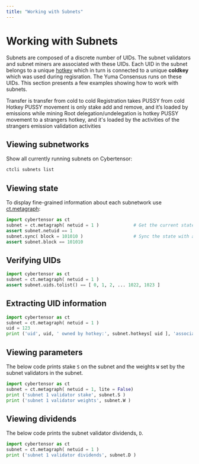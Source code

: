 ```yaml
---
title: "Working with Subnets"
---
```


# Working with Subnets

Subnets are composed of a discrete number of UIDs. The subnet validators and subnet miners are associated with these UIDs. Each UID in the subnet belongs to a unique [hotkey](../getting-started/wallets.md#coldkey-and-hotkey) which in turn is connected to a unique **coldkey** which was used during regisration. The Yuma Consensus runs on these UIDs. This section presents a few examples showing how to work with subnets. 

Transfer is transfer from cold to cold 
Registration takes PUSSY from cold 
Hotkey PUSSY movement is only stake add and remove, and it’s loaded by emissions while mining
Root delegation/undelegation is hotkey PUSSY movement to a strangers hotkey, and it's loaded by the activities of the strangers emission validation activities

## Viewing subnetworks

Show all currently running subnets on Cybertensor:

```bash 
ctcli subnets list
```

## Viewing state

To display fine-grained information about each subnetwork use [ct.metagraph](../reference/bittensor-api-ref.md#btmetagraph):

```python
import cybertensor as ct
subnet = ct.metagraph( netuid = 1 )             # Get the current state.
assert subnet.netuid == 1
subnet.sync( block = 101010 )                   # Sync the state with a particular block.
assert subnet.block == 101010
```

## Verifying UIDs

```python
import cybertensor as ct
subnet = ct.metagraph( netuid = 1 )
assert subnet.uids.tolist() == [ 0, 1, 2, ... 1022, 1023 ]
```

## Extracting UID information


```python
import cybertensor as ct
subnet = ct.metagraph( netuid = 1 )
uid = 123
print ('uid', uid, ' owned by hotkey:', subnet.hotkeys[ uid ], 'associated with coldkey': subnet.coldkey[ uid ] )
```

## Viewing parameters

The below code prints stake `S` on the subnet and the weights `W` set by the subnet validators in the subnet. 

```python numbered dark
import cybertensor as ct
subnet = ct.metagraph( netuid = 1, lite = False)
print ('subnet 1 validator stake', subnet.S )
print ('subnet 1 validator weights', subnet.W )
```

## Viewing dividends

The below code prints the subnet validator dividends, `D`. 

```python
import cybertensor as ct
subnet = ct.metagraph( netuid = 1 )
print ('subnet 1 validator dividends', subnet.D )
```
